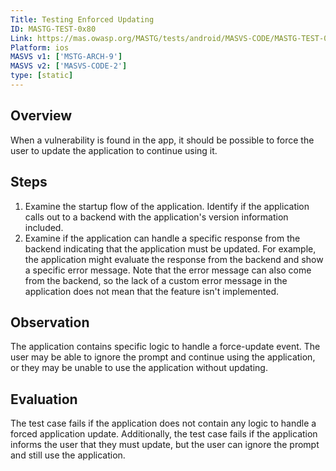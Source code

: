 ```yaml
---
Title: Testing Enforced Updating
ID: MASTG-TEST-0x80
Link: https://mas.owasp.org/MASTG/tests/android/MASVS-CODE/MASTG-TEST-0080/
Platform: ios
MASVS v1: ['MSTG-ARCH-9']
MASVS v2: ['MASVS-CODE-2']
type: [static]
---
```


## Overview

When a vulnerability is found in the app, it should be possible to force the user to update the application to continue using it.

## Steps

1. Examine the startup flow of the application. Identify if the application calls out to a backend with the application's version information included.
2. Examine if the application can handle a specific response from the backend indicating that the application must be updated. For example, the application might evaluate the response from the backend and show a specific error message. Note that the error message can also come from the backend, so the lack of a custom error message in the application does not mean that the feature isn't implemented.

## Observation

The application contains specific logic to handle a force-update event. The user may be able to ignore the prompt and continue using the application, or they may be unable to use the application without updating.

## Evaluation

The test case fails if the application does not contain any logic to handle a forced application update. Additionally, the test case fails if the application informs the user that they must update, but the user can ignore the prompt and still use the application.
